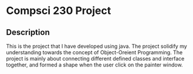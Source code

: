 # Compsci 230 Project

## Description
This is the project that I have developed using java. The project solidify my understanding towards the concept of Object-Oreient Programming. 
The project is mainly about connecting different defined classes and interface together, and formed a shape when the user click on the painter window.

